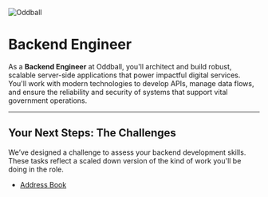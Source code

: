 ![Oddball](https://oddball.io/wp-content/uploads/2024/01/Oddball-Logo-High-Res.png)

# Backend Engineer

As a **Backend Engineer** at Oddball, you'll architect and build robust, scalable server-side applications that power impactful digital services. You'll work with modern technologies to develop APIs, manage data flows, and ensure the reliability and security of systems that support vital government operations.

---

## Your Next Steps: The Challenges

We’ve designed a challenge to assess your backend development skills. These tasks reflect a scaled down version of the kind of work you'll be doing in the role.

- [Address Book](address-book/README.md)